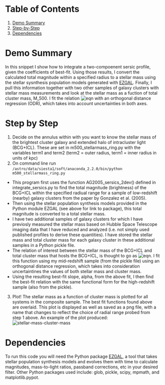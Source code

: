 # Table of Contents
1. [Demo Summary](README.md#demo-summary)
2. [Step-by-Step](README.md#step-by-step)
3. [Dependencies](README.md#dependencies)

# Demo Summary
In this snippet I show how to integrate a two-compoenent sersic profile, given the coefficients of best-fit. 
Using those results, I convert the calculated total magnitude within a specified radius to a stellar mass using the stellar sysnthesis population models generated with [EZGAL](https://www.baryons.com/ezgal).
Finally, I pull this information together with two other samples of galaxy clusters with stellar mass measurements and look at the stellar mass as a fuction of total cluster mass, M_500.
I fit the relation ![eqn](CodeCogsEqn) with an orthogonal distance regression (ODR), which takes into account uncertainties in both axes.


# Step by Step

1. Decide on the annulus within with you want to know the stellar mass of the brightest cluster galaxy and extended halo of intracluster light (BCG+ICL). These are set in m500_stellarmass_ring.py with the variables term1 and term2 (term2 = outer radius, term1 = inner radius in units of kpc)
2. On command line run `/astro/data/siesta1/soft/anaconda_2.2.0/bin/python m500_stellarmass_ring.py`  
  * This program first uses the function AG2005_sersics_2dev() defined in integrate_sersics.py to find the total magnitude (brightness) of the BCG+ICL within the specified radiual range for a sample of low-redshift (nearby) galaxy clusters from the paper by Gonzalez et al. (2005). 
  * Then using the stellar population synthesis models provided in the Python module EZGAL (see above for link to package), this total magnitude is converted to a total stellar mass.
  * I have two additional samples of galaxy clusters for which I have previosly measured the stellar mass based on Hubble Space Telescope imaging data that I have reduced and analyzed (i.e. not simply used published profiles to derive these quantities). I have stored the stellar mass and total cluster mass for each galaxy cluster in these additional samples in a Python pickle file.
  * The relation of interest between the stellar mass of the BCG+ICL and total cluster mass that hosts the BCG+ICL, is thought to go as ![eqn](CodeCogsEqn). I fit this function using my mid-redshift sample (from the pickle file) using an orthogonal distance regression, which takes into consideration uncertaintines the values of both stellar mass and cluster mass.
  * Using the resulting best-fit slope, alpha, from the above fit, I then find the best-fit relation with the same functional form for the high-redshift sample (also from the pickle).
3. Plot! The stellar mass as a function of cluster mass is plotted for all systems in the composite sample. The best fit functions found above are overlaid. This plot is displayed as well as saved as a png file, with a name that changes to reflect the choice of radial range probed from step 1 above. An example of the plot produced: ![stellar-mass-cluster-mass](sm100-10_m500)
   

# Dependencies
To run this code you will need the Python package [EZGAL](https://www.baryons.com/ezgal), a tool that takes stellar population synthesis models and evolves them with time to calculate magnitudes, mass-to-light ratios, passband corrections, etc in your desired filter. 
Other Python packages used include: glob, pickle, scipy, mpmath, and matplotlib.pypot.
